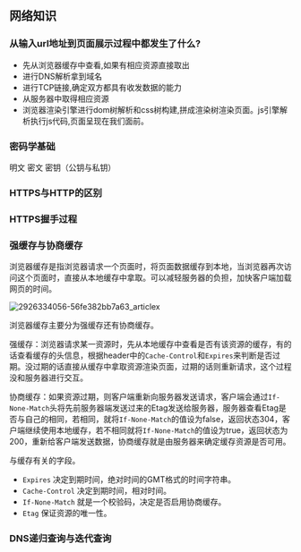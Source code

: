 ## 网络知识

### 从输入url地址到页面展示过程中都发生了什么?

- 先从浏览器缓存中查看,如果有相应资源直接取出
- 进行DNS解析拿到域名
- 进行TCP链接,确定双方都具有收发数据的能力
- 从服务器中取得相应资源
- 浏览器渲染引擎进行dom树解析和css树构建,拼成渲染树渲染页面。js引擎解析执行js代码,页面呈现在我们面前。

### 密码学基础

明文 密文 密钥（公钥与私钥）

### HTTPS与HTTP的区别

### HTTPS握手过程

### 强缓存与协商缓存

浏览器缓存是指浏览器请求一个页面时，将页面数据缓存到本地，当浏览器再次访问这个页面时，直接从本地缓存中拿取。可以减轻服务器的负担，加快客户端加载网页的时间。

![2926334056-56fe382bb7a63_articlex](C:\Users\Administrator\Desktop\2926334056-56fe382bb7a63_articlex.png)

浏览器缓存主要分为强缓存还有协商缓存。

强缓存：浏览器请求某一资源时，先从本地缓存中查看是否有该资源的缓存，有的话查看缓存的头信息，根据header中的`Cache-Control`和`Expires`来判断是否过期。没过期的话直接从缓存中拿取资源渲染页面，过期的话则重新请求，这个过程没和服务器进行交互。

协商缓存：如果资源过期，则客户端重新向服务器发送请求，客户端会通过`If-None-Match`头将先前服务器端发送过来的Etag发送给服务器，服务器查看Etag是否与自己的相同，若相同，就将`If-None-Match`的值设为false，返回状态304，客户端继续使用本地缓存，若不相同就将`If-None-Match`的值设为true，返回状态为200，重新给客户端发送数据，协商缓存就是由服务器来确定缓存资源是否可用。

与缓存有关的字段。

- `Expires` 决定到期时间，绝对时间的GMT格式的时间字符串。
- `Cache-Control` 决定到期时间，相对时间。
- `If-None-Match` 就是一个校验码，决定是否启用协商缓存。
- `Etag` 保证资源的唯一性。

### DNS递归查询与迭代查询
